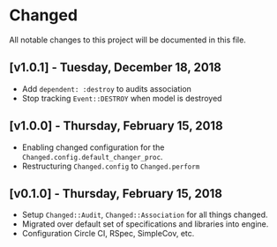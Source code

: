 # Changed

All notable changes to this project will be documented in this file.

## [v1.0.1] - Tuesday, December 18, 2018

 - Add `dependent: :destroy` to audits association
 - Stop tracking `Event::DESTROY` when model is destroyed

## [v1.0.0] - Thursday, February 15, 2018

 - Enabling changed configuration for the `Changed.config.default_changer_proc`.
 - Restructuring `Changed.config` to `Changed.perform`

## [v0.1.0] - Thursday, February 15, 2018

 - Setup `Changed::Audit`, `Changed::Association` for all things changed.
 - Migrated over default set of specifications and libraries into engine.
 - Configuration Circle CI, RSpec, SimpleCov, etc.
